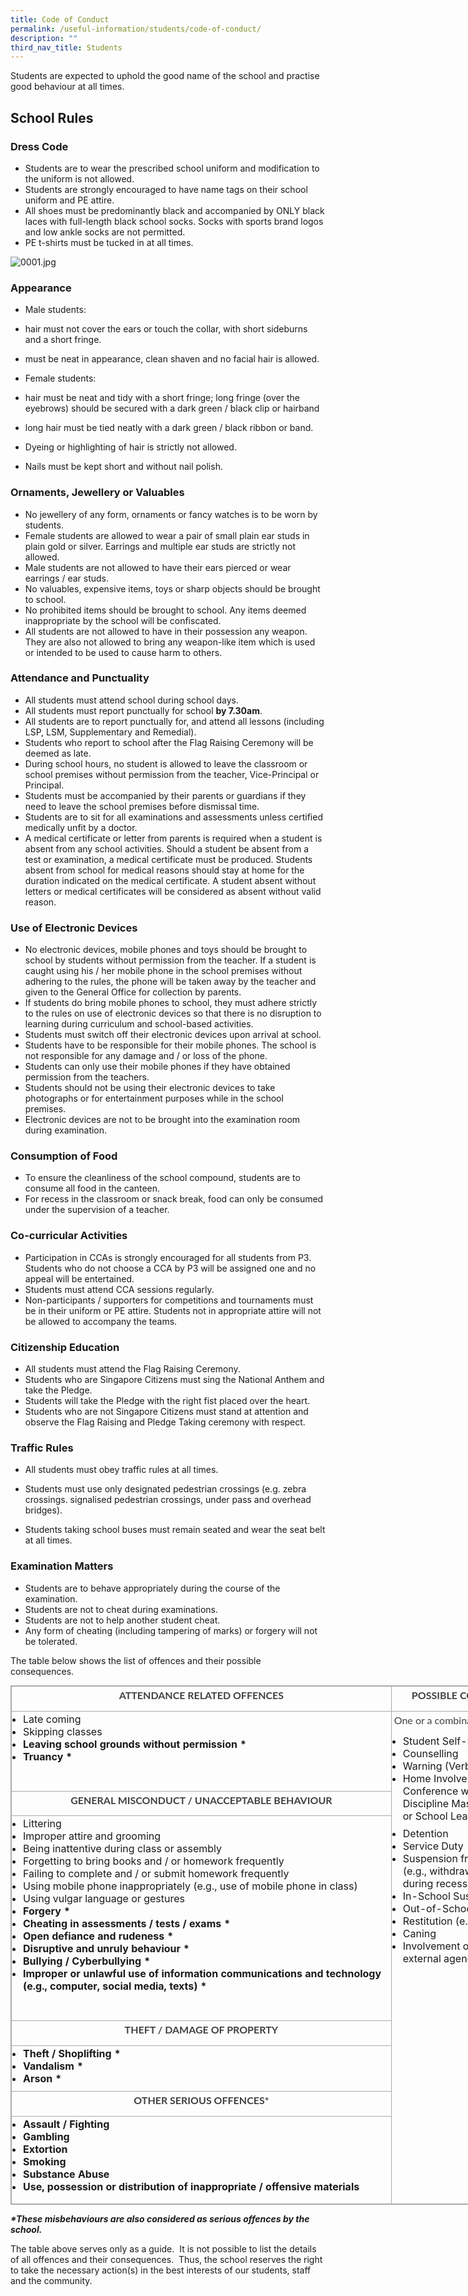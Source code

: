 ```yaml
---
title: Code of Conduct
permalink: /useful-information/students/code-of-conduct/
description: ""
third_nav_title: Students
---
```

Students are expected to uphold the good name of the school and practise good behaviour at all times.

School Rules
------------

### Dress Code

*   Students are to wear the prescribed school uniform and modification to the uniform is not allowed. 
*   Students are strongly encouraged to have name tags on their school uniform and PE attire.
*   All shoes must be predominantly black and accompanied by ONLY black laces with full-length black school socks. Socks with sports brand logos and low ankle socks are not permitted.
*   PE t-shirts must be tucked in at all times.

![0001.jpg](https://tanjongkatongpri.moe.edu.sg/qql/slot/u742/2020/Useful%20Links/Pupils/Code%20of%20Conduct/0001.jpg)  

### Appearance

*   Male students:

*   hair must not cover the ears or touch the collar, with short sideburns and a short fringe.
*   must be neat in appearance, clean shaven and no facial hair is allowed.

*   Female students: 

*   hair must be neat and tidy with a short fringe; long fringe (over the eyebrows) should be secured with a dark green / black clip or hairband
*   long hair must be tied neatly with a dark green / black ribbon or band. 

*   Dyeing or highlighting of hair is strictly not allowed.
*   Nails must be kept short and without nail polish.

  

### Ornaments, Jewellery or Valuables

*   No jewellery of any form, ornaments or fancy watches is to be worn by students. 
*   Female students are allowed to wear a pair of small plain ear studs in plain gold or silver. Earrings and multiple ear studs are strictly not allowed.
*   Male students are not allowed to have their ears pierced or wear earrings / ear studs.
*   No valuables, expensive items, toys or sharp objects should be brought to school.
*   No prohibited items should be brought to school. Any items deemed inappropriate by the school will be confiscated.
*   All students are not allowed to have in their possession any weapon. They are also not allowed to bring any weapon-like item which is used or intended to be used to cause harm to others.

  

### Attendance and Punctuality

*   All students must attend school during school days.
*   All students must report punctually for school **by 7.30am**.
*   All students are to report punctually for, and attend all lessons (including LSP, LSM, Supplementary and Remedial).
*   Students who report to school after the Flag Raising Ceremony will be deemed as late. 
*   During school hours, no student is allowed to leave the classroom or school premises without permission from the teacher, Vice-Principal or Principal.
*   Students must be accompanied by their parents or guardians if they need to leave the school premises before dismissal time.  
*   Students are to sit for all examinations and assessments unless certified medically unfit by a doctor.
*   A medical certificate or letter from parents is required when a student is absent from any school activities. Should a student be absent from a test or examination, a medical certificate must be produced. Students absent from school for medical reasons should stay at home for the duration indicated on the medical certificate. A student absent without letters or medical certificates will be considered as absent without valid reason.

  

### Use of Electronic Devices

*   No electronic devices, mobile phones and toys should be brought to school by students without permission from the teacher. If a student is caught using his / her mobile phone in the school premises without adhering to the rules, the phone will be taken away by the teacher and given to the General Office for collection by parents.
*   If students do bring mobile phones to school, they must adhere strictly to the rules on use of electronic devices so that there is no disruption to learning during curriculum and school-based activities. 
*   Students must switch off their electronic devices upon arrival at school. 
*   Students have to be responsible for their mobile phones. The school is not responsible for any damage and / or loss of the phone.
*   Students can only use their mobile phones if they have obtained permission from the teachers.
*   Students should not be using their electronic devices to take photographs or for entertainment purposes while in the school premises.
*   Electronic devices are not to be brought into the examination room during examination.

  

### Consumption of Food

*   To ensure the cleanliness of the school compound, students are to consume all food in the canteen. 
*   For recess in the classroom or snack break, food can only be consumed under the supervision of a teacher.

  

### Co-curricular Activities

*   Participation in CCAs is strongly encouraged for all students from P3. Students who do not choose a CCA by P3 will be assigned one and no appeal will be entertained.
*   Students must attend CCA sessions regularly.
*   Non-participants / supporters for competitions and tournaments must be in their uniform or PE attire. Students not in appropriate attire will not be allowed to accompany the teams.

  

### Citizenship Education

*   All students must attend the Flag Raising Ceremony. 
*   Students who are Singapore Citizens must sing the National Anthem and take the Pledge.
*   Students will take the Pledge with the right fist placed over the heart.
*   Students who are not Singapore Citizens must stand at attention and observe the Flag Raising and Pledge Taking ceremony with respect.  
      
    

### Traffic Rules

*   All students must obey traffic rules at all times.
*   Students must use only designated pedestrian crossings (e.g. zebra crossings. signalised pedestrian crossings, under pass and overhead bridges).  
    
*   Students taking school buses must remain seated and wear the seat belt at all times.  
    

  

### Examination Matters

*   Students are to behave appropriately during the course of the examination.
*   Students are not to cheat during examinations.
*   Students are not to help another student cheat.
*   Any form of cheating (including tampering of marks) or forgery will not be tolerated.

  

The table below shows the list of offences and their possible consequences.  

<table border="1" cellspacing="0" cellpadding="0" class="iveo_table ives_tab_simple3" style="margin: 0px; outline: 0px; padding: 0px; border-collapse: collapse; border: 1px solid rgb(170, 170, 170); width: 890px;"><tbody style="margin: 0px; outline: 0px; padding: 0px;"><tr style="margin: 0px; outline: 0px; padding: 0px; height: 25.8pt;"><td style="margin: 0px; outline: 0px; padding: 2px; text-align: center; border: 1px solid rgb(170, 170, 170); width: 612px;"><p style="margin: 0px 0px 10px; outline: 0px; padding: 0px; line-height: 24.96px; color: rgb(65, 64, 66); font-family: Lato, sans-serif; font-size: 16px; font-weight: 400;"><strong style="margin: 0px; outline: 0px; padding: 0px;">ATTENDANCE RELATED OFFENCES</strong></p></td><td style="margin: 0px; outline: 0px; padding: 2px; text-align: center; border: 1px solid rgb(170, 170, 170); width: 277px;"><p style="margin: 0px 0px 10px; outline: 0px; padding: 0px; line-height: 24.96px; color: rgb(65, 64, 66); font-family: Lato, sans-serif; font-size: 16px; font-weight: 400;"><strong style="margin: 0px; outline: 0px; padding: 0px;">POSSIBLE CONSEQUENCE(S)</strong></p></td></tr><tr style="margin: 0px; outline: 0px; padding: 0px;"><td valign="top" style="margin: 0px; outline: 0px; padding: 2px; text-align: center; border: 1px solid rgb(170, 170, 170); width: 326.95pt;"><ul style="margin: 0px 0px 0.5em 1em; outline: 0px; padding: 0px;"><li style="margin: 0px; outline: 0px; padding: 0px; text-align: left;">Late coming</li><li style="margin: 0px; outline: 0px; padding: 0px; text-align: left;">Skipping classes</li><li style="margin: 0px; outline: 0px; padding: 0px; text-align: left;"><strong style="margin: 0px; outline: 0px; padding: 0px;">Leaving school grounds without permission *</strong></li><li style="margin: 0px; outline: 0px; padding: 0px; text-align: left;"><strong style="margin: 0px; outline: 0px; padding: 0px;">Truancy *</strong></li></ul><p style="margin: 0px 0px 10px; outline: 0px; padding: 0px; line-height: 24.96px; color: rgb(65, 64, 66); font-family: Lato, sans-serif; font-size: 16px; font-weight: 400;"><strong style="margin: 0px; outline: 0px; padding: 0px;">&nbsp;</strong></p></td><td rowspan="7" valign="top" style="margin: 0px; outline: 0px; padding: 2px; text-align: center; border: 1px solid rgb(170, 170, 170); width: 147.95pt;"><p style="margin: 0px 0px 10px; outline: 0px; padding: 0px; line-height: 24.96px; color: rgb(65, 64, 66); font-family: Lato, sans-serif; font-size: 16px; font-weight: 400;">One or a combination of the following:</p><ul style="margin: 0px 0px 0.5em 1em; outline: 0px; padding: 0px;"><li style="margin: 0px; outline: 0px; padding: 0px; text-align: left;">Student Self-Reflection</li><li style="margin: 0px; outline: 0px; padding: 0px; text-align: left;">Counselling</li><li style="margin: 0px; outline: 0px; padding: 0px; text-align: left;">Warning (Verbal or Written)</li><li style="margin: 0px; outline: 0px; padding: 0px; text-align: left;">Home Involvement through Parent Conference with Teacher, Discipline Master / Mistress and / or School Leaders</li></ul><ul style="margin: 0px 0px 0.5em 1em; outline: 0px; padding: 0px;"><li style="margin: 0px; outline: 0px; padding: 0px; text-align: left;">Detention</li><li style="margin: 0px; outline: 0px; padding: 0px; text-align: left;">Service Duty</li><li style="margin: 0px; outline: 0px; padding: 0px; text-align: left;">Suspension from School Activities (e.g., withdrawal of playtime during recess)</li><li style="margin: 0px; outline: 0px; padding: 0px; text-align: left;">In-School Suspension</li><li style="margin: 0px; outline: 0px; padding: 0px; text-align: left;">Out-of-School Suspension</li><li style="margin: 0px; outline: 0px; padding: 0px; text-align: left;">Restitution (e.g., compensation)</li><li style="margin: 0px; outline: 0px; padding: 0px; text-align: left;">Caning</li><li style="margin: 0px; outline: 0px; padding: 0px; text-align: left;">Involvement of police and / or external agencies</li></ul><p style="margin: 0px 0px 10px; outline: 0px; padding: 0px; line-height: 24.96px; color: rgb(65, 64, 66); font-family: Lato, sans-serif; font-size: 16px; font-weight: 400;"><strong style="margin: 0px; outline: 0px; padding: 0px;">&nbsp;</strong></p></td></tr><tr style="margin: 0px; outline: 0px; padding: 0px;"><td valign="top" style="margin: 0px; outline: 0px; padding: 2px; text-align: center; border: 1px solid rgb(170, 170, 170); width: 326.95pt;"><p style="margin: 0px 0px 10px; outline: 0px; padding: 0px; line-height: 24.96px; color: rgb(65, 64, 66); font-family: Lato, sans-serif; font-size: 16px; font-weight: 400;"><strong style="margin: 0px; outline: 0px; padding: 0px;">GENERAL MISCONDUCT / UNACCEPTABLE BEHAVIOUR</strong></p></td></tr><tr style="margin: 0px; outline: 0px; padding: 0px;"><td valign="top" style="margin: 0px; outline: 0px; padding: 2px; text-align: center; border: 1px solid rgb(170, 170, 170); width: 326.95pt;"><ul style="margin: 0px 0px 0.5em 1em; outline: 0px; padding: 0px;"><li style="margin: 0px; outline: 0px; padding: 0px; text-align: left;">Littering</li><li style="margin: 0px; outline: 0px; padding: 0px; text-align: left;">Improper attire and grooming</li><li style="margin: 0px; outline: 0px; padding: 0px; text-align: left;">Being inattentive during class or assembly</li><li style="margin: 0px; outline: 0px; padding: 0px; text-align: left;">Forgetting to bring books and / or homework frequently</li><li style="margin: 0px; outline: 0px; padding: 0px; text-align: left;">Failing to complete and / or submit homework frequently</li><li style="margin: 0px; outline: 0px; padding: 0px; text-align: left;">Using mobile phone inappropriately (e.g., use of mobile phone in class)</li><li style="margin: 0px; outline: 0px; padding: 0px; text-align: left;">Using vulgar language or gestures</li><li style="margin: 0px; outline: 0px; padding: 0px; text-align: left;"><strong style="margin: 0px; outline: 0px; padding: 0px;">Forgery *</strong></li><li style="margin: 0px; outline: 0px; padding: 0px; text-align: left;"><strong style="margin: 0px; outline: 0px; padding: 0px;">Cheating in assessments / tests / exams *</strong></li><li style="margin: 0px; outline: 0px; padding: 0px; text-align: left;"><strong style="margin: 0px; outline: 0px; padding: 0px;">Open defiance and rudeness *</strong></li><li style="margin: 0px; outline: 0px; padding: 0px; text-align: left;"><strong style="margin: 0px; outline: 0px; padding: 0px;">Disruptive and unruly behaviour *</strong></li><li style="margin: 0px; outline: 0px; padding: 0px; text-align: left;"><strong style="margin: 0px; outline: 0px; padding: 0px;">Bullying / Cyberbullying *</strong></li><li style="margin: 0px; outline: 0px; padding: 0px; text-align: left;"><strong style="margin: 0px; outline: 0px; padding: 0px;">Improper or unlawful use of information communications and technology (e.g., computer, social media, texts) *</strong></li></ul><p style="margin: 0px 0px 10px; outline: 0px; padding: 0px; line-height: 24.96px; color: rgb(65, 64, 66); font-family: Lato, sans-serif; font-size: 16px; font-weight: 400;">&nbsp;</p></td></tr><tr style="margin: 0px; outline: 0px; padding: 0px; height: 13.45pt;"><td valign="top" style="margin: 0px; outline: 0px; padding: 2px; text-align: center; border: 1px solid rgb(170, 170, 170); width: 326.95pt;"><p style="margin: 0px 0px 10px; outline: 0px; padding: 0px; line-height: 24.96px; color: rgb(65, 64, 66); font-family: Lato, sans-serif; font-size: 16px; font-weight: 400;"><strong style="margin: 0px; outline: 0px; padding: 0px;">THEFT / DAMAGE OF PROPERTY</strong></p></td></tr><tr style="margin: 0px; outline: 0px; padding: 0px;"><td valign="top" style="margin: 0px; outline: 0px; padding: 2px; text-align: center; border: 1px solid rgb(170, 170, 170); width: 326.95pt;"><ul style="margin: 0px 0px 0.5em 1em; outline: 0px; padding: 0px;"><li style="margin: 0px; outline: 0px; padding: 0px; text-align: left;"><strong style="margin: 0px; outline: 0px; padding: 0px;">Theft / Shoplifting *</strong></li><li style="margin: 0px; outline: 0px; padding: 0px; text-align: left;"><strong style="margin: 0px; outline: 0px; padding: 0px;">Vandalism *</strong></li><li style="margin: 0px; outline: 0px; padding: 0px; text-align: left;"><strong style="margin: 0px; outline: 0px; padding: 0px;">Arson *</strong></li></ul></td></tr><tr style="margin: 0px; outline: 0px; padding: 0px;"><td valign="top" style="margin: 0px; outline: 0px; padding: 2px; text-align: center; border: 1px solid rgb(170, 170, 170); width: 326.95pt;"><p style="margin: 0px 0px 10px; outline: 0px; padding: 0px; line-height: 24.96px; color: rgb(65, 64, 66); font-family: Lato, sans-serif; font-size: 16px; font-weight: 400;"><strong style="margin: 0px; outline: 0px; padding: 0px;">OTHER SERIOUS OFFENCES*</strong></p></td></tr><tr style="margin: 0px; outline: 0px; padding: 0px; height: 104.95pt;"><td valign="top" style="margin: 0px; outline: 0px; padding: 2px; text-align: center; border: 1px solid rgb(170, 170, 170); width: 326.95pt;"><ul style="margin: 0px 0px 0.5em 1em; outline: 0px; padding: 0px;"><li style="margin: 0px; outline: 0px; padding: 0px; text-align: left;"><strong style="margin: 0px; outline: 0px; padding: 0px;">Assault / Fighting</strong></li><li style="margin: 0px; outline: 0px; padding: 0px; text-align: left;"><strong style="margin: 0px; outline: 0px; padding: 0px;">Gambling</strong></li><li style="margin: 0px; outline: 0px; padding: 0px; text-align: left;"><strong style="margin: 0px; outline: 0px; padding: 0px;">Extortion</strong></li><li style="margin: 0px; outline: 0px; padding: 0px; text-align: left;"><strong style="margin: 0px; outline: 0px; padding: 0px;">Smoking</strong></li><li style="margin: 0px; outline: 0px; padding: 0px; text-align: left;"><strong style="margin: 0px; outline: 0px; padding: 0px;">Substance Abuse</strong></li><li style="margin: 0px; outline: 0px; padding: 0px; text-align: left;"><strong style="margin: 0px; outline: 0px; padding: 0px;">Use, possession or distribution of inappropriate / offensive materials</strong></li></ul></td></tr></tbody></table>

  

**_\*These misbehaviours are also considered as serious offences by the school._**

  

The table above serves only as a guide.  It is not possible to list the details of all offences and their consequences.  Thus, the school reserves the right to take the necessary action(s) in the best interests of our students, staff and the community.